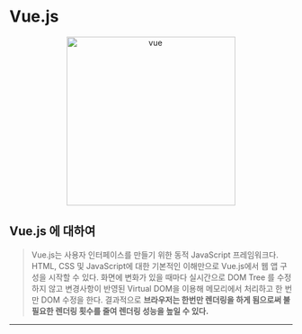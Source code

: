 # Vue.js

<p align="center"><img src="https://github.com/lbsafe/Vue/assets/65703793/7496a4d2-a006-4178-a72e-9b132a7fdb40" alt="vue" width="300px"></p>

## Vue.js 에 대하여
>Vue.js는 사용자 인터페이스를 만들기 위한 동적 JavaScript 프레임워크다.   
HTML, CSS 및 JavaScript에 대한 기본적인 이해만으로 Vue.js에서 웹 앱 구성을 시작할 수 있다. 화면에 변화가 있을 때마다 실시간으로 DOM Tree 를 수정하지 않고 변경사항이 반영된 Virtual DOM을 이용해 메모리에서 처리하고 한 번만 DOM 수정을 한다. 결과적으로 **브라우저는 한번만 렌더링을 하게 됨으로써 불필요한 렌더링 횟수를 줄여 렌더링 성능을 높일 수 있다.**
***